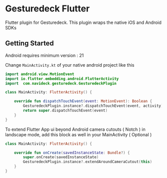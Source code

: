 # Gesturedeck Flutter

Flutter plugin for Gesturedeck. This plugin wraps the native iOS and Android SDKs

## Getting Started

Android requires minimum version : 21

Change `MainActivity.kt` of your native android project like this

```kotlin
import android.view.MotionEvent
import io.flutter.embedding.android.FlutterActivity
import  com.navideck.gesturedeck.GesturedeckPlugin

class MainActivity: FlutterActivity() {

    override fun dispatchTouchEvent(event: MotionEvent): Boolean {
        GesturedeckPlugin.instance?.dispatchTouchEvent(event, activity)
        return super.dispatchTouchEvent(event)
    }
}
```

To extend Flutter App ui beyond Android camera cutouts ( Notch ) in landscape mode, add this block as well in your MainActivity ( Optional )

```kotlin
class MainActivity: FlutterActivity() {

    override fun onCreate(savedInstanceState: Bundle?) {
        super.onCreate(savedInstanceState)
        GesturedeckPlugin.instance?.extendAroundCameraCutout(this)
    }
}
```

